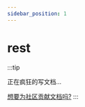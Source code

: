 ```yaml
---
sidebar_position: 1
---
```


# rest

:::tip

正在疯狂的写文档...

[想要为社区贡献文档吗?](../intro/join-us.md#文档贡献)
:::
